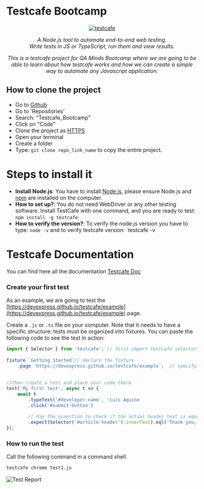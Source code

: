 # Testcafe Bootcamp

<p align="center">
    <a href="https://devexpress.github.io/testcafe">
        <img src="https://raw.githubusercontent.com/DevExpress/testcafe/master/media/testcafe-logo.svg?sanitize=true" alt="testcafe" />
    </a>
</p>

<p align="center">
<i>A Node.js tool to automate end-to-end web testing.<br/>Write tests in JS or TypeScript, run them and view results.</i>
</p>

<p align="center">
<i>This is a testcafe project for QA Minds Bootcamp where we are going to be able to learn about how testcafe works and how we can create a simple way to automate any Javascript application.</i>
</p>


## How to clone the project

  - Go to [Github](https://github.com/LuisYairAquino)
  - Go to 'Repositories'
  - Search: "Testcafe_Bootcamp"
  - Click on "Code"
  - Clone the project as [HTTPS](https://github.com/LuisYairAquino/TestCafe_Bootcamp.git)
  - Open your terminal
  - Create a folder
  - Type: `git clone repo_link_name` to copy the entire project.

# Steps to install it

* **Install Node.js**: You have to install [Node.js](https://nodejs.org/es/download/), please ensure Node.js and [npm](https://www.npmjs.com/) are installed on the computer.
* **How to set up?**: You do not need WebDriver or any other testing software. Install TestCafe with one command, and you are ready to test: `npm install -g testcafe`
* **How to verify the version?**: To verify the node.js version you have to type: `node -v` and to verify testcafe version: `testcafe -v


# Testcafe Documentation

You can find here all the documentation [Testcafe Doc](https://devexpress.github.io/testcafe/) 

### Create your first test

As an example, we are going to test the [https://devexpress.github.io/testcafe/example](https://devexpress.github.io/testcafe/example) page.

Create a `.js` or `.ts` file on your computer.
Note that it needs to have a specific structure: tests must be organized into fixtures.
You can paste the following code to see the test in action:

```js
import { Selector } from 'testcafe'; // first import testcafe selectors
 
fixture `Getting Started`// declare the fixture
    .page `https://devexpress.github.io/testcafe/example`;  // specify the start page
 
 
//then create a test and place your code there
test('My first test', async t => {
    await t
        .typeText('#developer-name', 'Luis Aquino
        .click('#submit-button')
 
        // Use the assertion to check if the actual header text is equal to the expected one
        .expect(Selector('#article-header').innerText).eql('Thank you, Luis Aquino!)
});
```

### How to run the test

Call the following command in a command shell.

```sh
testcafe chrome test1.js
```

![Test Report](C:\Users\luisy\Desktop\testcafe.png)
